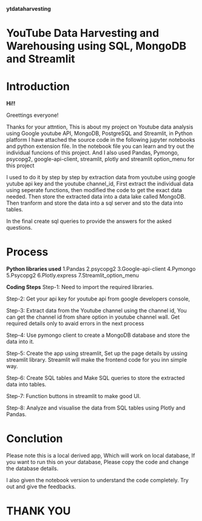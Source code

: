**ytdataharvesting**
# YouTube Data Harvesting and Warehousing using SQL, MongoDB and Streamlit

# Introduction

**Hi!!**

Greettings everyone!

Thanks for your attntion, 
This is about my project on Youtube data analysis using Google youtube API, MongoDB, PostgreSQL and Streamlit, in Python platform
I have attached the source code in the following jupyter notebooks and python extension file.
In the notebook file you can learn and try out the individual funcions of this project.
And I also used Pandas, Pymongo, psycopg2, google-api-client, streamlit, plotly and streamlit option_menu for this project

I used to do it by step by step by extraction data from youtube using google yutube api key and the youtube channel_id,
First extract the individual data using seperate functions, then modified the code to get the exact data needed.
Then store the extracted data into a data lake called MongoDB.
Then tranform and store the data into a sql server and sto the data into tables.

In the final create sql queries to provide the answers for the asked questions.

# Process

**Python libraries used**
1.Pandas
2.psycopg2
3.Google-api-client
4.Pymongo
5.Psycopg2
6.Plotly.express
7.Streamlit_option_menu

**Coding Steps**
Step-1: Need to import the required libraries.

Step-2: Get your api key for youtube api from google developers console,

Step-3: Extract data from the Youtube channel using the channel id, You can get the channel id from share option in youtube channel wall. Get required details only to avaid errors in the next process

Step-4: Use pymongo client to create a MongoDB database and store the data into it.

Step-5: Create the app using streamlit, Set up the page details by ussing streamlit library.
Streamlit will make the frontend code for you inn simple way.

Step-6: Create SQL tables and Make SQL queries to store the extracted data into tables.

Step-7: Function buttons in streamlit to make good UI.

Step-8: Analyze and visualise the data from SQL tables using Plotly and Pandas.


# Conclution

Please note this is a local derived app, Which will work on local database, 
If you want to run this on your database, Please copy the code and change the database details.

I also given the notebook version to understand the code completely. Try out and give the feedbacks.

#                  THANK YOU
